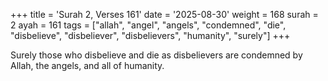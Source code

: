 +++
title = 'Surah 2, Verses 161'
date = '2025-08-30'
weight = 168
surah = 2
ayah = 161
tags = ["allah", "angel", "angels", "condemned", "die", "disbelieve", "disbeliever", "disbelievers", "humanity", "surely"]
+++

Surely those who disbelieve and die as disbelievers are condemned by Allah, the angels, and all of humanity.